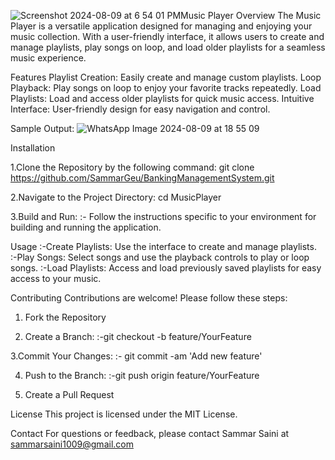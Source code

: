 ![Screenshot 2024-08-09 at 6 54 01 PM](https://github.com/user-attachments/assets/6d860e07-c331-4a64-a0b5-62289d2ec6a6)Music Player
Overview
The Music Player is a versatile application designed for managing and enjoying your music collection. With a user-friendly interface, it allows users to create and manage playlists, play songs on loop, and load older playlists for a seamless music experience.

Features
Playlist Creation: Easily create and manage custom playlists.
Loop Playback: Play songs on loop to enjoy your favorite tracks repeatedly.
Load Playlists: Load and access older playlists for quick music access.
Intuitive Interface: User-friendly design for easy navigation and control.

Sample Output:
![WhatsApp Image 2024-08-09 at 18 55 09](https://github.com/user-attachments/assets/d09aafb0-be15-49da-9ad3-5cdce77cd721)


Installation

1.Clone the Repository by the following command:
git clone https://github.com/SammarGeu/BankingManagementSystem.git

2.Navigate to the Project Directory:
cd MusicPlayer

3.Build and Run:
 :- Follow the instructions specific to your environment for building and running the application.

Usage
:-Create Playlists: Use the interface to create and manage playlists.
:-Play Songs: Select songs and use the playback controls to play or loop songs.
:-Load Playlists: Access and load previously saved playlists for easy access to your music.


Contributing
Contributions are welcome! Please follow these steps:

1. Fork the Repository

2. Create a Branch:
 :-git checkout -b feature/YourFeature

3.Commit Your Changes:
 :- git commit -am 'Add new feature'
 
4. Push to the Branch:
  :-git push origin feature/YourFeature

5. Create a Pull Request

License
This project is licensed under the MIT License.

Contact
For questions or feedback, please contact Sammar Saini at sammarsaini1009@gmail.com
  
